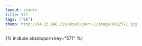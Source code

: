 ```yaml
--- 
layout: sieutv
title: 571
tags: ["0k"]
thumb: http://94.23.248.219/absoluporn-1/image/002/571.jpg
---
```

{% include absoluporn key="571" %} 
